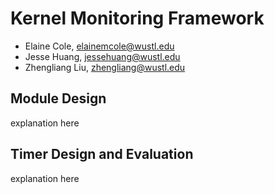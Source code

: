 # Kernel Monitoring Framework 

- Elaine Cole, elainemcole@wustl.edu
- Jesse Huang, jessehuang@wustl.edu
- Zhengliang Liu, zhengliang@wustl.edu

## Module Design
explanation here

## Timer Design and Evaluation
explanation here
